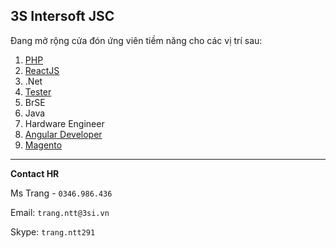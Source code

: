 3S Intersoft JSC
---

Đang mở rộng cửa đón ứng viên tiềm năng cho các vị trí sau:

1. [PHP](https://github.com/thutrang2901/3s-intersoft-jds/blob/main/php.md)
1. [ReactJS](https://github.com/thutrang2901/3s-intersoft-jds/blob/main/reactjs.md)
1. .Net
1. [Tester](https://github.com/thutrang2901/3s-intersoft-jds/blob/main/Tester.md)
1. BrSE
1. Java
1. Hardware Engineer
1. [Angular Developer](https://github.com/thutrang2901/3s-intersoft-jds/blob/main/angular.md)
1. [Magento](https://github.com/thutrang2901/3s-intersoft-jds/blob/main/Magento.md)

---
**Contact HR**

Ms Trang - `0346.986.436`

Email: `trang.ntt@3si.vn`

Skype: `trang.ntt291`
